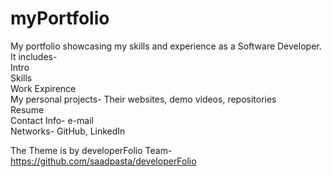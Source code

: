 # myPortfolio

My portfolio showcasing my skills and experience as a Software Developer. It includes-  
Intro  
Skills  
Work Expirence  
My personal projects- Their websites, demo videos, repositories  
Resume  
Contact Info- e-mail  
Networks- GitHub, LinkedIn  
  
The Theme is by developerFolio Team- https://github.com/saadpasta/developerFolio  
